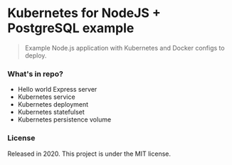 # Kubernetes for NodeJS + PostgreSQL example

> Example Node.js application with Kubernetes and Docker configs to deploy.

### What's in repo?

- Hello world Express server
- Kubernetes service
- Kubernetes deployment
- Kubernetes statefulset
- Kubernetes persistence volume

### License

Released in 2020.
This project is under the MIT license.
